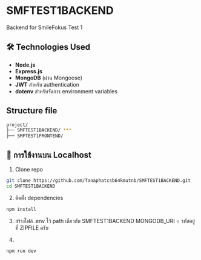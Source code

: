 # SMFTEST1BACKEND

Backend for SmileFokus Test 1

## 🛠 Technologies Used

- **Node.js**
- **Express.js**
- **MongoDB** (ผ่าน Mongoose)
- **JWT** สำหรับ authentication
- **dotenv** สำหรับจัดการ environment variables



## Structure file
```bash
project/
├── SMFTEST1BACKEND/ ***
├── SMFTEST1FRONTEND/
```

## 🚀 การใช้งานบน Localhost

1. Clone repo
```bash
git clone https://github.com/Tanaphatcsb64kmutnb/SMFTEST1BACKEND.git
cd SMFTEST1BACKEND
```

2. ติดตั้ง dependencies
```bash
npm install
```

3. สร้างไฟล์ .env ไว้ path เดียวกับ SMFTEST1BACKEND
MONGODB_URI = รหัสอยู่ที่ ZIPFILE ครับ

4. 
```bash
npm run dev
```